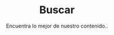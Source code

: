 ---
layout: search
title: Buscar
permalink: /search/
subtitle: "Encuentra lo mejor de nuestro contenido.."
feature-img: "assets/img/chico-buscando-libro-biblioteca.webp"
icon: "fa-search"
---